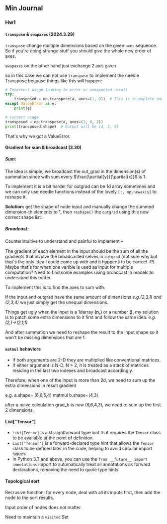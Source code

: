 

## Min Journal

### Hw1 

#### `transpose` & `swapaxes` (2024.3.29)

`transpose` change multiple dimensions based on the given `axes` sequence. So if you're doing strange stuff you should give the whole new order of axes.

`swapaxes` on the other hand just exchange 2 axis given

so in this case we can not use `transpose` to implement the needle Transpose because things like this will happen:

```python
# Incorrect usage leading to error or unexpected result
try:
    transposed = np.transpose(a, axes=(1, 0))  # This is incomplete and will cause an error
except ValueError as e:
    print(e)

# Correct usage
transposed = np.transpose(a, axes=(1, 0, 2))
print(transposed.shape)  # Output will be (4, 3, 5)

```

That's why we got a ValueError.

#### Gradient for sum & broadcast (3.30)

##### Sum:

The idea is simple, we broadcast the out_grad in the dimension(**s**) of summation since with sum every $\frac{\partial{y}}{\partial{x}}$ is 1.

To implement it is a bit harder for outgrad can be 1d array sometimes and we can only use needle functions instead of the lovely `[:, np.newaxis]` to reshape it.

**Solution:** get the shape of node input and manually change the summed dimension-th elements to 1, then `reshape()` the `outgrad` using this new correct shape list.

##### Broadcast:

Counterintuitive to understand and painful to implement 💀 

The gradient of each element in the input should be the sum of all the gradients that involve the broadcasted selves in `outgrad` (not sure why but that's the only idea I could come up with and it happens to be correct :P). Maybe that's for when one varible is used as input for multiple computation? Need to find some examples using broadcast in models to understand this better.

To implement this is to find the axes to sum with.

If the input and outgrad have the same amount of dimensions  *e.g.(2,3,1) and (2,3,4)* we just simply get the unequal dimensions.

Things get ugly when the input is a 1darray **(n,)** or a number **()**,  my solution is to patch some extra dimensions to it first and follow the same idea. *e.g.(2,)->(2,1,1)*

And after summation we need to reshape the result to the input shape so it won't be missing dimensions that are 1.

#### `matmul` behaviors

- If both arguments are 2-D they are multiplied like conventional matrices.
- If either argument is N-D, N > 2, it is treated as a stack of matrices residing in the last two indexes and broadcast accordingly.

Therefore, when one of the input is more than 2d, we need to sum up the extra dimensions in result  gradient

e.g. a.shape= (6,6,5,4) matmul b.shape=(4,3)

after a naive calculation grad_b is now (6,6,4,3), we need to sum up the first 2 dimensions.

#### List["Tensor"]

- `List[Tensor]` is a straightforward type hint that requires the `Tensor` class to be available at the point of definition.
- `List["Tensor"]` is a forward-declared type hint that allows the `Tensor` class to be defined later in the code, helping to avoid circular import issues.
- In Python 3.7 and above, you can use the `from __future__ import annotations` import to automatically treat all annotations as forward declarations, removing the need to quote type hints.

#### Topological sort

Recrusive function: for every node, deal with all its inputs first, then add the node to the sort results. 

Input order of nodes does not matter

Need to maintain a `visited` Set